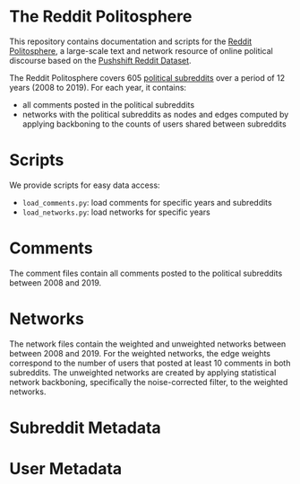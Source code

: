 # The Reddit Politosphere

This repository contains documentation and scripts for the [Reddit Politosphere](https://doi.org/10.5281/zenodo.5851729), a large-scale text and network resource of online political discourse
based on the [Pushshift Reddit Dataset](https://doi.org/10.5281/zenodo.3608135). 

The Reddit Politosphere covers 605 [political subreddits](data/subreddits.txt) over a period of 12 years (2008 to 2019).
For each year, it contains:

- all comments posted in the political subreddits
- networks with the political subreddits as nodes and edges computed by applying backboning to the counts of users shared between subreddits

# Scripts

 We provide scripts for easy data access:
 
 - `load_comments.py`: load comments for specific years and subreddits
 - `load_networks.py`: load networks for specific years


# Comments

The comment files contain all comments posted to the 
political subreddits between 2008 and 2019.


# Networks

The network files contain the weighted and unweighted 
networks between between 2008 and 2019. For the weighted networks, 
the edge weights correspond to the number of users that posted at least 10 comments
in both subreddits. The unweighted networks 
are created by applying statistical network backboning, 
specifically the noise-corrected filter, to the 
weighted networks.


# Subreddit Metadata

# User Metadata

